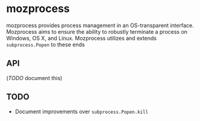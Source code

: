 # mozprocess

mozprocess provides process management in an OS-transparent interface.
Mozprocess aims to ensure the ability to robustly terminate a process
on Windows, OS X, and Linux.  Mozprocess utilizes and extends
`subprocess.Popen` to these ends


## API

(*TODO* document this)


## TODO

- Document improvements over `subprocess.Popen.kill`
